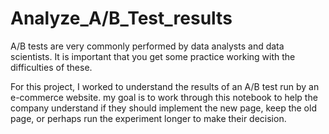 # Analyze_A/B_Test_results

A/B tests are very commonly performed by data analysts and data scientists. It is important that you get some practice working with the difficulties of these.

For this project, I worked to understand the results of an A/B test run by an e-commerce website. my goal is to work through this notebook to help the company understand if they should implement the new page, keep the old page, or perhaps run the experiment longer to make their decision.


